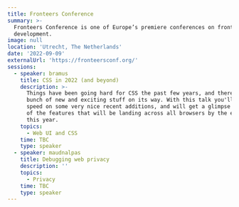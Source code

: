 ```yaml
---
title: Fronteers Conference
summary: >-
  Fronteers Conference is one of Europe’s premiere conferences on front-end web
  development.
image: null
location: 'Utrecht, The Netherlands'
date: '2022-09-09'
externalUrl: 'https://fronteersconf.org/'
sessions:
  - speaker: bramus
    title: CSS in 2022 (and beyond)
    description: >-
      Things have been going hard for CSS the past few years, and there's a
      bunch of new and exciting stuff on its way. With this talk you'll be up to
      speed on some very nice recent additions, and will get a glimpse of a lot
      of the features that will be landing across all browsers by the end of
      this year.
    topics:
      - Web UI and CSS
    time: TBC
    type: speaker
  - speaker: maudnalpas
    title: Debugging web privacy
    description: ''
    topics:
      - Privacy
    time: TBC
    type: speaker
---
```

